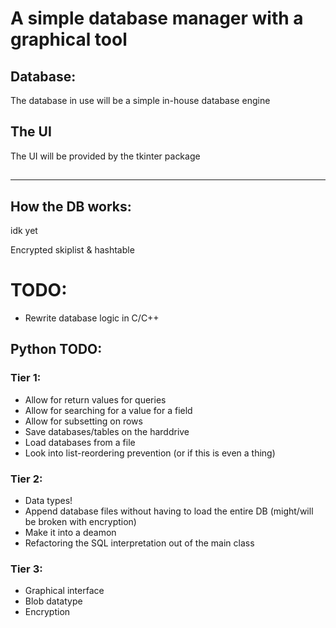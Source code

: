 # A simple database manager with a graphical tool

## Database:
The database in use will be a simple in-house database engine

## The UI
The UI will be provided by the tkinter package

##

----
## How the DB works:
idk yet

Encrypted skiplist & hashtable



# TODO:
* Rewrite database logic in C/C++

## Python TODO:
### Tier 1:
  * Allow for return values for queries
  * Allow for searching for a value for a field
  * Allow for subsetting on rows
  * Save databases/tables on the harddrive
  * Load databases from a file
  * Look into list-reordering prevention (or if this is even a thing)

### Tier 2:
  * Data types!
  * Append database files without having to load the entire DB (might/will be broken with encryption)
  * Make it into a deamon
  * Refactoring the SQL interpretation out of the main class

### Tier 3:
  * Graphical interface
  * Blob datatype
  * Encryption
